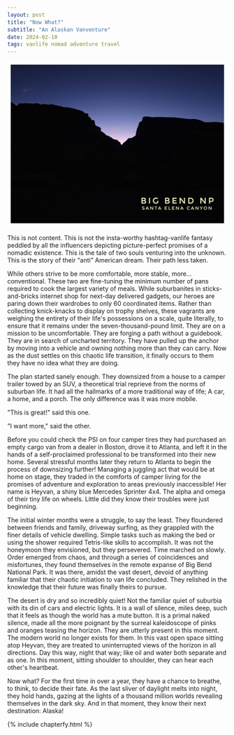 ```yaml
---
layout: post
title: "Now What?"
subtitle: "An Alaskan Vanventure"
date: 2024-02-10
tags: vanlife nomad adventure travel
---
```


![big bend](/assets/img/alaska/big-bend-postcard.jpeg)

This is not content. This is not the insta-worthy hashtag-vanlife fantasy peddled by all the influencers depicting picture-perfect promises
of a nomadic existence. This is the tale of two souls venturing into the unknown. This is the story of their “anti” American dream. Their
path less taken.

While others strive to be more comfortable, more stable, more... conventional. These two are fine-tuning the minimum number of pans required
to cook the largest variety of meals. While suburbanites in sticks-and-bricks internet shop for next-day delivered gadgets, our heroes are
paring down their wardrobes to only 60 coordinated items. Rather than collecting knick-knacks to display on trophy shelves, these vagrants
are weighing the entirety of their life's possessions on a scale, quite literally, to ensure that it remains under the seven-thousand-pound
limit. They are on a mission to be uncomfortable. They are forging a path without a guidebook. They are in search of uncharted territory.
They have pulled up the anchor by moving into a vehicle and owning nothing more than they can carry. Now as the dust settles on this chaotic
life transition, it finally occurs to them they have no idea what they are doing.

The plan started sanely enough. They downsized from a house to a camper trailer towed by an SUV, a theoretical trial reprieve from the norms
of suburban life. It had all the hallmarks of a more traditional way of life; A car, a home, and a porch. The only difference was it was
more mobile.

"This is great!" said this one.

"I want more," said the other.

Before you could check the PSI on four camper tires they had purchased an empty cargo van from a dealer in Boston, drove it to Atlanta, and
left it in the hands of a self-proclaimed professional to be transformed into their new home. Several stressful months later they return to
Atlanta to begin the process of downsizing further! Managing a juggling act that would be at home on stage, they traded in the comforts of
camper living for the promises of adventure and exploration to areas previously inaccessible! Her name is Heyvan, a shiny blue Mercedes
Sprinter 4x4. The alpha and omega of their tiny life on wheels. Little did they know their troubles were just beginning.

The initial winter months were a struggle, to say the least. They floundered between friends and family, driveway surfing, as they grappled
with the finer details of vehicle dwelling. Simple tasks such as making the bed or using the shower required Tetris-like skills to
accomplish. It was not the honeymoon they envisioned, but they persevered. Time marched on slowly. Order emerged from chaos, and through a
series of coincidences and misfortunes, they found themselves in the remote expanse of Big Bend National Park. It was there, amidst the vast
desert, devoid of anything familiar that their chaotic initiation to van life concluded. They relished in the knowledge that their future
was finally theirs to pursue.

The desert is dry and so incredibly quiet! Not the familiar quiet of suburbia with its din of cars and electric lights. It is a wall of
silence, miles deep, such that it feels as though the world has a mute button. It is a primal naked silence, made all the more poignant by
the surreal kaleidoscope of pinks and oranges teasing the horizon. They are utterly present in this moment. The modern world no longer
exists for them. In this vast open space sitting atop Heyvan, they are treated to uninterrupted views of the horizon in all directions. Day
this way, night that way; like oil and water both separate and as one. In this moment, sitting shoulder to shoulder, they can hear each
other's heartbeat.

Now what? For the first time in over a year, they have a chance to breathe, to think, to decide their fate. As the last sliver of daylight
melts into night, they hold hands, gazing at the lights of a thousand million worlds revealing themselves in the dark sky. And in that
moment, they know their next destination: Alaska!

{% include chapterfy.html %}

